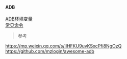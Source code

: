 #### ADB  

[ADB环境变量](ADB_Config.md)  
[常见命令](ADB_Shell.md)  

> 参考  

https://mp.weixin.qq.com/s/lIHFKU9uvKSxcPfi8NgOzQ  
https://github.com/mzlogin/awesome-adb  


